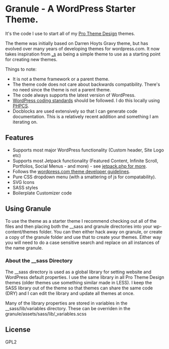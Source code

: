 # Granule - A WordPress Starter Theme.

It's the code I use to start all of my [Pro Theme Design](https://prothemedesign.com) themes.

The theme was initially based on Darren Hoyts Gravy theme, but has evolved over many years of developing themes for wordpress.com. It now takes inspiration from [_s](https://github.com/automattic/_s) as being a simple theme to use as a starting point for creating new themes.

Things to note:

* It is not a theme framework or a parent theme.
* The theme code does not care about backwards compatibility. There's no need since the theme is not a parent theme.
* The code always supports the latest version of WordPress.
* [WordPress coding standards](https://make.wordpress.org/core/handbook/best-practices/coding-standards/php/) should be followed. I do this locally using [PHPCS](https://github.com/squizlabs/PHP_CodeSniffer).
* Docblocks are used extensively so that I can generate code documentation. This is a relatively recent addition and something I am iterating on.

## Features

* Supports most major WordPress functionality (Custom header, Site Logo etc)
* Supports most Jetpack functionality (Featured Content, Infinite Scroll, Portfolios, Social Menus - and more) - see [jetpack.php for more](https://github.com/BinaryMoon/granule/blob/master/granule/inc/jetpack.php).
* Follows the [wordpress.com theme developer guidelines](https://developer.wordpress.com/themes/).
* Pure CSS dropdown menu (with a smattering of js for compatability).
* SVG Icons
* SASS styles
* Boilerplate Customizer code

## Using Granule

To use the theme as a starter theme I recommend checking out all of the files and then placing both the __sass and granule directories into your wp-content/themes folder. You can then either hack away on granule, or create a copy of the granule folder and use that to create your themes. Either way you will need to do a case sensitive search and replace on all instances of the name granule.

### About the __sass Directory

The __sass directory is used as a global library for setting website and WordPress default properties. I use the same library in all Pro Theme Design themes (older themes use something similar made in LESS). I keep the SASS library out of the theme so that themes can share the same code (DRY) and I can edit the library and update all themes at once.

Many of the library properties are stored in variables in the __sass/lib/variables directory. These can be overriden in the granule/assets/sass/lib/_variables.scss

## License

GPL2
